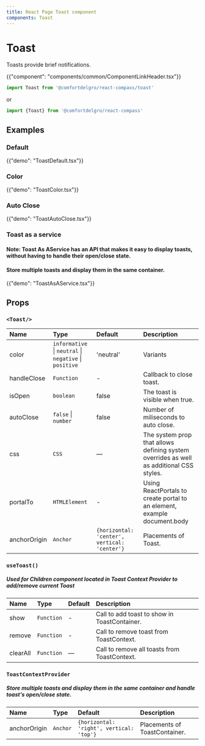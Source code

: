 ```yaml
---
title: React Page Toast component
components: Toast
---
```


# Toast

<p class="description">Toasts provide brief notifications.</p>

{{"component": "components/common/ComponentLinkHeader.tsx"}}

```jsx
import Toast from '@comfortdelgro/react-compass/toast'
```

or

```jsx
import {Toast} from '@comfortdelgro/react-compass'
```

## Examples

### Default

{{"demo": "ToastDefault.tsx"}}

### Color

{{"demo": "ToastColor.tsx"}}

### Auto Close

{{"demo": "ToastAutoClose.tsx"}}

### Toast as a service

#### Note: Toast As AService has an API that makes it easy to display toasts, without having to handle their open/close state.

#### Store multiple toasts and display them in the same container.

{{"demo": "ToastAsAService.tsx"}}

## Props

### `<Toast/>`

| Name         | Type                                                   | Default                                      | Description                                                                             |
| :----------- | :----------------------------------------------------- | :------------------------------------------- | :-------------------------------------------------------------------------------------- |
| color        | `informative` \| `neutral` \| `negative` \| `positive` | 'neutral'                                    | Variants                                                                                |
| handleClose  | `Function`                                             | -                                            | Callback to close toast.                                                                |
| isOpen       | `boolean`                                              | false                                        | The toast is visible when true.                                                         |
| autoClose    | `false` \| `number`                                    | false                                        | Number of miliseconds to auto close.                                                    |
| css          | `CSS`                                                  | —                                            | The system prop that allows defining system overrides as well as additional CSS styles. |
| portalTo     | `HTMLElement`                                          | -                                            | Using ReactPortals to create portal to an element, example document.body                |
| anchorOrigin | `Anchor`                                               | `{horizontal: 'center', vertical: 'center'}` | Placements of Toast.                                                                    |

### `useToast()`

##### Used for Children component located in Toast Context Provider to add/remove current Toast

| Name     | Type       | Default | Description                                  |
| :------- | :--------- | :------ | :------------------------------------------- |
| show     | `Function` | -       | Call to add toast to show in ToastContainer. |
| remove   | `Function` | -       | Call to remove toast from ToastContext.      |
| clearAll | `Function` | —       | Call to remove all toasts from ToastContext. |

### `ToastContextProvider`

##### Store multiple toasts and display them in the same container and handle toast's open/close state.

| Name         | Type     | Default                                  | Description                   |
| :----------- | :------- | :--------------------------------------- | :---------------------------- |
| anchorOrigin | `Anchor` | `{horizontal: 'right', vertical: 'top'}` | Placements of ToastContainer. |
